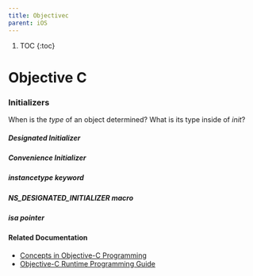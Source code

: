 ```yaml
---
title: Objectivec
parent: iOS
---
```


1. TOC
{:toc}
# Objective C

### Initializers

When is the *type* of an object determined? What is its type inside of *init*?

##### Designated Initializer

##### Convenience Initializer

##### instancetype keyword

##### NS_DESIGNATED_INITIALIZER macro

##### isa pointer

#### Related Documentation 
- [Concepts in Objective-C Programming](https://developer.apple.com/library/content/documentation/General/Conceptual/CocoaEncyclopedia/Introduction/Introduction.html)
- [Objective-C Runtime Programming Guide](https://developer.apple.com/library/content/documentation/Cocoa/Conceptual/ObjCRuntimeGuide/Introduction/Introduction.html)
